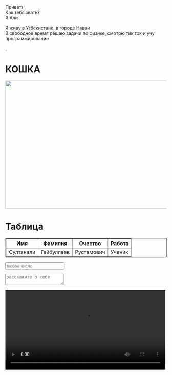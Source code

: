 <!DOCTYPE html>
<html>
	<head>
		<meta charset="UTF-8">
		<title>тест страница</title>
	</head>
	<body>
		Привет)<br>
		Как тебя звать?<br>
		Я Али<br>
		<p>Я живу в Узбекистане, в городе Наваи<br>
		В свободное время решаю задачи по физике, смотрю  тик ток и учу программирование</p>.
		<h1>КОШКА</h1>
		<img src="https://cdnn21.img.ria.ru/images/07e4/0c/0a/1588644193_0:321:3071:2048_1920x0_80_0_0_fee132516d8e1dc34b87ff087c071453.jpg" width="600px" height="400px">
	<h1><strong>Таблица</strong></h1>
	<table border="2.5">
		<tr>
			<th>Имя</th>
			<th>Фамилия</th>
			<th>Очество</th>
			<th>Работа</th>
		</tr>
		<tr>
			<td>Султанали</td>
			<td>Гайбуллаев</td>
			<td>Рустамович</td>
			<td>Ученик</td>
		</tr>
	</table>
	<p> </p>
	<input placeholder="любое число">
	<p> </p>
	<textarea placeholder="расскажите о себе"></textarea>
	<p> </p>
	<video controls="controls" width="500" height=""400">
		<source src="https://youtu.be/lCbAt7bp0H4" type="video/mp4">
	</video>
	</body>
</html>
